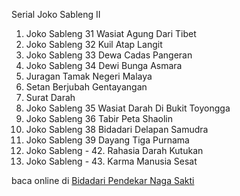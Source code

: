 Serial Joko Sableng II
01. Joko Sableng 31 Wasiat Agung Dari Tibet
02. Joko Sableng 32 Kuil Atap Langit
03. Joko Sableng 33 Dewa Cadas Pangeran
04. Joko Sableng 34 Dewi Bunga Asmara
05. Juragan Tamak Negeri Malaya
06. Setan Berjubah Gentayangan
07. Surat Darah
08. Joko Sableng 35 Wasiat Darah Di Bukit
Toyongga
09. Joko Sableng 36 Tabir Peta Shaolin
10. Joko Sableng 38 Bidadari Delapan Samudra
11. Joko Sableng 39 Dayang Tiga Purnama
12. Joko Sableng - 42. Rahasia Darah Kutukan
13. Joko Sableng - 43. Karma Manusia Sesat

baca online di <a href='http://cerita-silat.mywapblog.com' title='Pedang Sakti Cersil Istana Pendekar Dewa Naga Raja Iblis Racun Ceritasilat '> Bidadari Pendekar Naga Sakti</a>